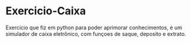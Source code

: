 # Exercicio-Caixa
Exercicio que fiz em python para poder aprimorar conhecimentos, é um simulador de caixa eletrônico, com funçoes de saque, deposito e extrato.  
